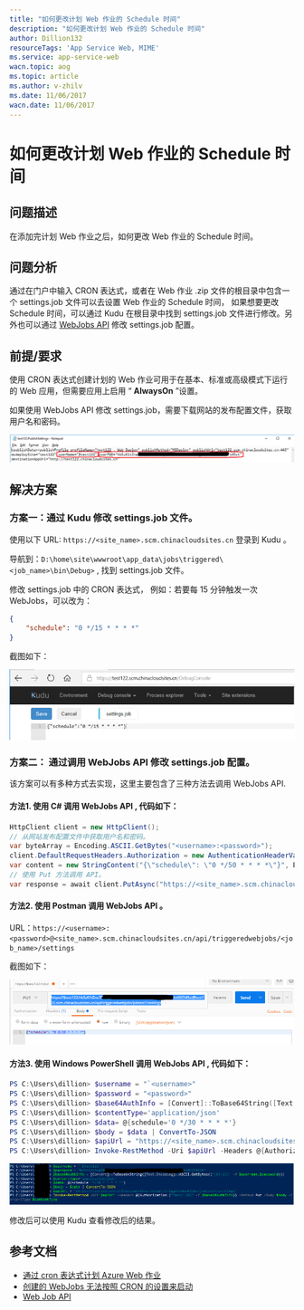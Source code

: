 ```yaml
---
title: "如何更改计划 Web 作业的 Schedule 时间"
description: "如何更改计划 Web 作业的 Schedule 时间"
author: Dillion132
resourceTags: 'App Service Web, MIME'
ms.service: app-service-web
wacn.topic: aog
ms.topic: article
ms.author: v-zhilv
ms.date: 11/06/2017
wacn.date: 11/06/2017
---
```


# 如何更改计划 Web 作业的 Schedule 时间

## 问题描述

在添加完计划 Web 作业之后，如何更改 Web 作业的 Schedule 时间。

## 问题分析

通过在门户中输入 CRON 表达式，或者在 Web 作业 .zip 文件的根目录中包含一个 settings.job 文件可以去设置 Web 作业的 Schedule 时间， 如果想要更改 Schedule 时间，可以通过 Kudu 在根目录中找到 settings.job 文件进行修改。另外也可以通过 [WebJobs API](https://github.com/projectkudu/kudu/wiki/WebJobs-API) 修改 settings.job 配置。

## 前提/要求

使用 CRON 表达式创建计划的 Web 作业可用于在基本、标准或高级模式下运行的 Web 应用，但需要应用上启用 “ **AlwaysOn** ”设置。

如果使用 WebJobs API 修改 settings.job，需要下载网站的发布配置文件，获取用户名和密码。

![publishfile](./media/aog-app-service-web-webjobs-howto-update-the-schedule/publishfile.PNG)

## 解决方案

### 方案一：通过 Kudu 修改 settings.job 文件。

使用以下 URL: `https://<site_name>.scm.chinacloudsites.cn` 登录到 Kudu 。

导航到：`D:\home\site\wwwroot\app_data\jobs\triggered\<job_name>\bin\Debug>` , 找到 settings.job 文件。

修改 settings.job 中的 CRON 表达式， 例如：若要每 15 分钟触发一次 WebJobs，可以改为：

```json
{
    "schedule": "0 */15 * * * *"
}
```

截图如下：

![schedule1.PNG](./media/aog-app-service-web-webjobs-howto-update-the-schedule/schedule.PNG)

### 方案二： 通过调用 WebJobs API 修改 settings.job 配置。

该方案可以有多种方式去实现，这里主要包含了三种方法去调用 WebJobs API.

#### 方法1. 使用 C# 调用 WebJobs API , 代码如下：

```C#
HttpClient client = new HttpClient();
// 从网站发布配置文件中获取用户名和密码。
var byteArray = Encoding.ASCII.GetBytes("<username>:<password>");
client.DefaultRequestHeaders.Authorization = new AuthenticationHeaderValue("Basic", Convert.ToBase64String(byteArray));
var content = new StringContent("{\"schedule\": \"0 */50 * * * *\"}", Encoding.UTF8, "application/json");
// 使用 Put 方法调用 API。
var response = await client.PutAsync("https://<site_name>.scm.chinacloudsites.cn/api/triggeredwebjobs/<job_name>/settings", content);
```

#### 方法2. 使用 Postman 调用 WebJobs API 。

URL：`https://<username>:<password>@<site_name>.scm.chinacloudsites.cn/api/triggeredwebjobs/<job_name>/settings`

截图如下：

![postman](./media/aog-app-service-web-webjobs-howto-update-the-schedule/postmanwebjob.PNG)

#### 方法3. 使用 Windows PowerShell 调用 WebJobs API , 代码如下：

```PowerShell
PS C:\Users\dillion> $username = "`<username>"
PS C:\Users\dillion> $password = "<password>"
PS C:\Users\dillion> $base64AuthInfo = [Convert]::ToBase64String([Text.Encoding]::ASCII.GetBytes(("{0}:{1}" -f $username ,$password)))
PS C:\Users\dillion> $contentType='application/json'
PS C:\Users\dillion> $data= @{schedule='0 */30 * * * *'}
PS C:\Users\dillion> $body = $data | ConvertTo-JSON
PS C:\Users\dillion> $apiUrl = "https://<site_name>.scm.chinacloudsites.cn/api/triggeredwebjobs/<job_name>/settings"
PS C:\Users\dillion> Invoke-RestMethod -Uri $apiUrl -Headers @{Authorization=("Basic {0}" -f $base64AuthInfo)} -Method Put -Body $body -ContentType $contentType
```

![powershell](./media/aog-app-service-web-webjobs-howto-update-the-schedule/powershell.PNG)

修改后可以使用 Kudu 查看修改后的结果。

## 参考文档

- [通过 cron 表达式计划 Azure Web 作业](http://blog.amitapple.com/post/2015/06/scheduling-azure-webjobs/#.Wf_ULNeWaM9)
- [创建的 WebJobs 无法按照 CRON 的设置来启动](https://docs.azure.cn/articles/azure-operations-guide/app-service-web/aog-web-apps-qa-webjob-cron-boot-error)
- [Web Job API](https://github.com/projectkudu/kudu/wiki/WebJobs-API)